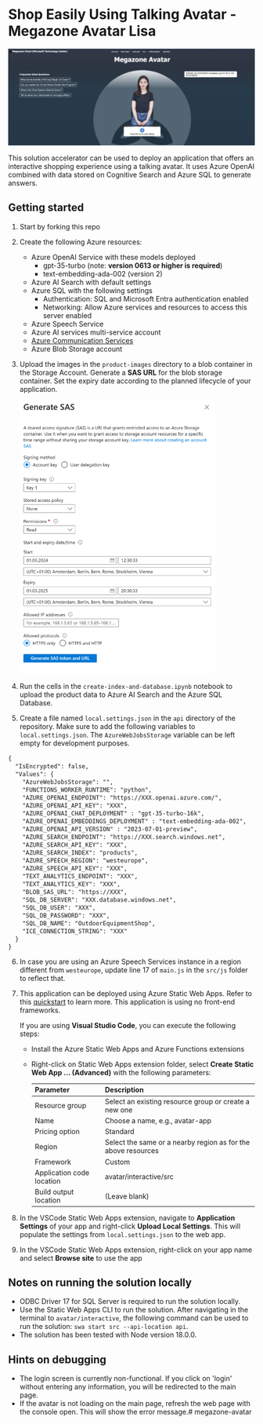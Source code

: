 # Shop Easily Using Talking Avatar - Megazone Avatar Lisa

<img src="./demo-megazone-avatar.png" alt="drawing" style="width:1200px;"/>

This solution accelerator can be used to deploy an application that offers an interactive shopping experience using a talking avatar. It uses Azure OpenAI combined with data stored on Cognitive Search and Azure SQL to generate answers.

## Getting started

1. Start by forking this repo 

2. Create the following Azure resources:

    - Azure OpenAI Service with these models deployed
      -  gpt-35-turbo (note: **version 0613 or higher is required**)
      - text-embedding-ada-002 (version 2)
   - Azure AI Search with default settings
   - Azure SQL with the following settings
     - Authentication: SQL and Microsoft Entra authentication enabled
     - Networking: Allow Azure services and resources to access this server enabled
   - Azure Speech Service
   - Azure AI services multi-service account
   - [Azure Communication Services](https://learn.microsoft.com/en-us/azure/communication-services/quickstarts/create-communication-resource?tabs=windows&pivots=platform-azp#create-azure-communication-services-resource)
   - Azure Blob Storage account

3. Upload the images in the `product-images` directory to a blob container in the Storage Account. Generate a **SAS URL** for the blob storage container. Set the expiry date according to the planned lifecycle of your application.

    <img src="./SAS-dialog.png" alt="drawing" style="width:400px;"/>

4. Run the cells in the `create-index-and-database.ipynb` notebook to upload the product data to Azure AI Search and the Azure SQL Database.

5. Create a file named `local.settings.json` in the `api` directory of the repository. Make sure to add the following variables to `local.settings.json`. The `AzureWebJobsStorage` variable can be left empty for development purposes.

```
{
  "IsEncrypted": false,
  "Values": {
    "AzureWebJobsStorage": "",
    "FUNCTIONS_WORKER_RUNTIME": "python",
    "AZURE_OPENAI_ENDPOINT": "https://XXX.openai.azure.com/",
    "AZURE_OPENAI_API_KEY": "XXX",
    "AZURE_OPENAI_CHAT_DEPLOYMENT" : "gpt-35-turbo-16k",
    "AZURE_OPENAI_EMBEDDINGS_DEPLOYMENT" : "text-embedding-ada-002",
    "AZURE_OPENAI_API_VERSION" : "2023-07-01-preview",
    "AZURE_SEARCH_ENDPOINT": "https://XXX.search.windows.net",
    "AZURE_SEARCH_API_KEY": "XXX",
    "AZURE_SEARCH_INDEX": "products",
    "AZURE_SPEECH_REGION": "westeurope",
    "AZURE_SPEECH_API_KEY": "XXX",
    "TEXT_ANALYTICS_ENDPOINT": "XXX",
    "TEXT_ANALYTICS_KEY": "XXX",
    "BLOB_SAS_URL": "https://XXX",
    "SQL_DB_SERVER": "XXX.database.windows.net",
    "SQL_DB_USER": "XXX",
    "SQL_DB_PASSWORD": "XXX",
    "SQL_DB_NAME": "OutdoorEquipmentShop",
    "ICE_CONNECTION_STRING": "XXX"
  }
}
```

6. In case you are using an Azure Speech Services instance in a region different from `westeurope`, update line 17 of `main.js` in the `src/js` folder to reflect that.

7. This application can be deployed using Azure Static Web Apps. Refer to this [quickstart](https://docs.microsoft.com/azure/static-web-apps/getting-started?tabs=vanilla-javascript) to learn more. This application is using no front-end frameworks.

    If you are using **Visual Studio Code**, you can execute the following steps:
    - Install  the Azure Static Web Apps and Azure Functions extensions
    - Right-click on Static Web Apps extension folder, select **Create Static Web App ... (Advanced)** with the following parameters:  

      | Parameter                 | Description                                                      |
      |---------------------------|------------------------------------------------------------------|
      | Resource group            | Select an existing resource group or create a new one            |
      | Name                      | Choose a name, e.g., avatar-app                                  |
      | Pricing option            | Standard                                                         |
      | Region                    | Select the same or a nearby region as for the above resources    |
      | Framework                 | Custom                                                           |
      | Application code location | avatar/interactive/src                                           |
      | Build output location     | (Leave blank)                                                    |      


8. In the VSCode Static Web Apps extension, navigate to **Application Settings** of your app and right-click **Upload Local Settings**. This will populate the settings from `local.settings.json` to the web app.

8. In the VSCode Static Web Apps extension, right-click on your app name and select **Browse site** to use the app

## Notes on running the solution locally

- ODBC Driver 17 for SQL Server is required to run the solution locally.
- Use the Static Web Apps CLI to run the solution. After navigating in the terminal to `avatar/interactive`, the following command can be used to run the solution: `swa start src --api-location api`.
- The solution has been tested with Node version 18.0.0.

## Hints on debugging

- The login screen is currently non-functional. If you click on 'login' without entering any information, you will be redirected to the main page.
- If the avatar is not loading on the main page, refresh the web page with the console open. This will show the error message.# megazone-avatar
